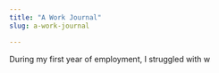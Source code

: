```yaml
---
title: "A Work Journal"
slug: a-work-journal

---
```


During my first year of employment, I struggled with w